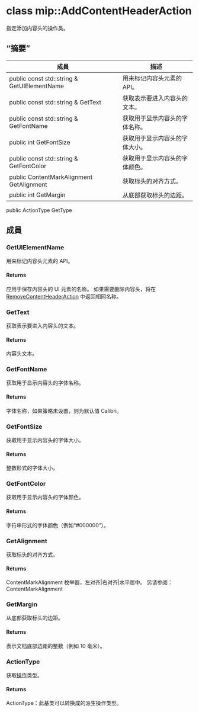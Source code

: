 # <a name="class-mipaddcontentheaderaction"></a>class mip::AddContentHeaderAction 
指定添加内容头的操作类。
## <a name="summary"></a>“摘要”
 成員                        | 描述                                
--------------------------------|---------------------------------------------
public const std::string & GetUIElementName | 用来标记内容头元素的 API。
public const std::string & GetText | 获取表示要进入内容头的文本。
public const std::string & GetFontName | 获取用于显示内容头的字体名称。
public int GetFontSize | 获取用于显示内容头的字体大小。
public const std::string & GetFontColor | 获取用于显示内容头的字体颜色。
public ContentMarkAlignment GetAlignment | 获取标头的对齐方式。
public int GetMargin | 从底部获取标头的边距。
public ActionType GetType
## <a name="members"></a>成員
### <a name="getuielementname"></a>GetUIElementName
用来标记内容头元素的 API。
#### <a name="returns"></a>Returns
应用于保存内容头的 UI 元素的名称。 如果需要删除内容头，将在 [RemoveContentHeaderAction](#classmip_1_1_remove_content_header_action) 中返回相同名称。
### <a name="gettext"></a>GetText
获取表示要进入内容头的文本。
#### <a name="returns"></a>Returns
内容头文本。
### <a name="getfontname"></a>GetFontName
获取用于显示内容头的字体名称。
#### <a name="returns"></a>Returns
字体名称，如果策略未设置，则为默认值 Calibri。
### <a name="getfontsize"></a>GetFontSize
获取用于显示内容头的字体大小。
#### <a name="returns"></a>Returns
整数形式的字体大小。
### <a name="getfontcolor"></a>GetFontColor
获取用于显示内容头的字体颜色。
#### <a name="returns"></a>Returns
字符串形式的字体颜色（例如“#000000”）。
### <a name="getalignment"></a>GetAlignment
获取标头的对齐方式。
#### <a name="returns"></a>Returns
ContentMarkAlignment 枚举器，左对齐|右对齐|水平居中。 
另请参阅：ContentMarkAlignment
### <a name="getmargin"></a>GetMargin
从底部获取标头的边距。
#### <a name="returns"></a>Returns
表示文档底部边距的整数（例如 10 毫米）。
### <a name="actiontype"></a>ActionType
获取[操作](#classmip_1_1_action)类型。
#### <a name="returns"></a>Returns
ActionType：此基类可以转换成的派生操作类型。